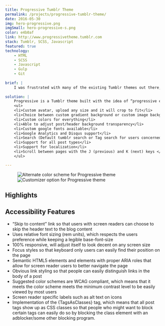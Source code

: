 ```yaml
---
title: Progressive Tumblr Theme
permalink: /projects/progressive-tumblr-theme/
date: 2016-05-30
img: hero-progressive.png
imgSmall: hero-progressive-s.png
color: e4b0af
link: http://www.progressivetheme.tumblr.com
stack: Tumblr, SCSS, Javascript
featured: true
technology:
    - HTML
    - SCSS
    - Javascript
    - Gulp
    - Git
    
brief: | 
    I was frustrated with many of the existing Tumblr themes out there; most themes had tiny text, a lack of contrast and were not responsive at all. I knew that many people on Tumblr cared about accessibility, but most of the themes in the theme store failed to implement accessibility in any meaningful way. Time to do something about it!
    
solution: |
    Progressive is a Tumblr theme built with the idea of “progressive enhancement” in mind. Progressive enhancement is a web development concept that promotes the idea that everyone should be able to access basic content and functionality, regardless of what device you are using. In response to my own frustrating experience trying to navigate Tumbl blogs, I created a Tumblr theme that focused on accessibility without sacrificing aesthetics or functionality, and it reached <strong>500 installs</strong> in its first month in the theme store. Below is a list of base features the theme offers:
    <ul>
    <li>Custom avatar, upload any size and it will crop to fit</li>
    <li>Choice between custom gradient background or custom image background</li>
    <li>Custom colors for everything</li>
    <li>Able to adjust post/header background transparency</li>
    <li>Custom google fonts available</li>
    <li>Google Analytics and Disqus support</li>
    <li>Search (Default tumblr search or Tag search for users concerned with privacy)</li>
    <li>Support for all post types</li>
    <li>Support for localization</li>
    <li>Scroll between pages with the J (previous) and K (next) keys </li>
    </ul>

---
```

<figure class="projects__img-wrapper row full-width" style="background-color: #{{ page.color }}">
        <div class="projects__half">
            <img class="projects__img" src="{{ imgurl }}/img/progressive-1.png" alt="Alternate color scheme for Progressive theme">
        </div>
        <div class="projects__half">
            <img class="projects__img" src="{{ imgurl }}/img/progressive-3.png" alt="Customizer option for Progressive theme">
        </div>
</figure>

<div class="row">
    <section class="text-block">
        <h2>Highlights</h2>
        <h2 class="subheading">Accessibility Features</h2>
        <ul>
            <li>“Skip to content” link so that users with screen readers can choose to skip the header text to the blog content</li>
            <li>Uses relative font sizing (rem units), which respects the users preference while keeping a legible base-font-size</i>
            <li>100% responsive, will adjust itself to look decent on any screen size</li>
            <li>Focus styles so that keyboard only users can easily find their position on the page</li>
            <li>Semantic HTML5 elements and elements with proper ARIA roles that allow for screen reader users to better navigate the page</li>
            <li>Obvious link styling so that people can easily distinguish links in the body of a post</li>
            <li>Suggested color schemes are WCAG compliant, which means that it meets the color scheme meets the  minimum contrast level to be easily viewed by most users</li>
            <li>Screen reader specific labels such as alt text on icons</li>
            <li>Implementation of the {TagsAsClasses} tag, which means that all post tags show up as CSS classes so that people who might want to block certain tags can easily do so by blocking the class element with an adblocker/some other blocking program.</li>
        </ul>
    </section>
</div>
